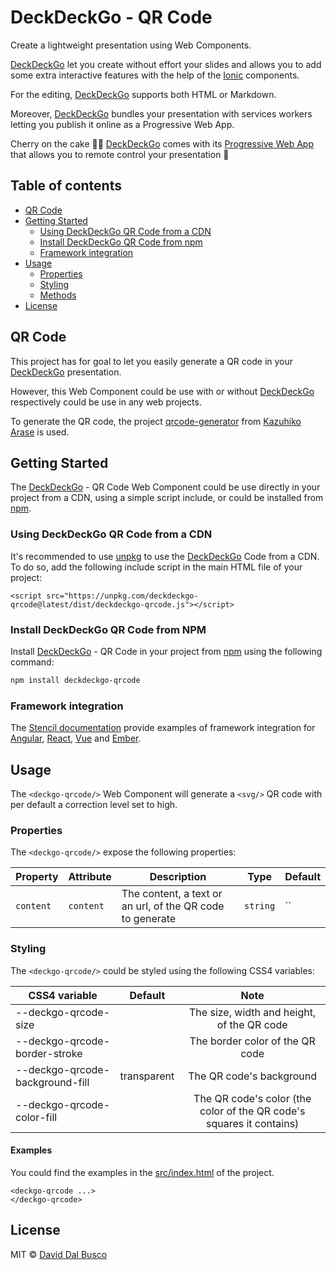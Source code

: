 # DeckDeckGo - QR Code

Create a lightweight presentation using Web Components.

[DeckDeckGo] let you create without effort your slides and allows you to add some extra interactive features with the help of the [Ionic](https://ionicframework.com) components.

For the editing, [DeckDeckGo] supports both HTML or Markdown.

Moreover, [DeckDeckGo] bundles your presentation with services workers letting you publish it online as a Progressive Web App.

Cherry on the cake 🍒🎂 [DeckDeckGo] comes with its [Progressive Web App](https://deckdeckgo.app) that allows you to remote control your presentation 🚀

## Table of contents

- [QR Code](#qr-code)
- [Getting Started](#getting-started)
  - [Using DeckDeckGo QR Code from a CDN](#using-deckdeckgo-qr-code-from-a-cdn)
  - [Install DeckDeckGo QR Code from npm](#install-deckdeckgo-qr-code-from-npm)
  - [Framework integration](#framework-integration)
- [Usage](#usage)
  - [Properties](#properties)
  - [Styling](#styling)
  - [Methods](#methods)
- [License](#license)

## QR Code

This project has for goal to let you easily generate a QR code in your [DeckDeckGo] presentation.

However, this Web Component could be use with or without [DeckDeckGo] respectively could be use in any web projects.

To generate the QR code, the project [qrcode-generator](https://github.com/kazuhikoarase/qrcode-generator) from [Kazuhiko Arase](https://github.com/kazuhikoarase) is used.

## Getting Started

The [DeckDeckGo] - QR Code Web Component could be use directly in your project from a CDN, using a simple script include, or could be installed from [npm](https://www.npmjs.com/package/deckdeckgo-qrcode).

### Using DeckDeckGo QR Code from a CDN

It's recommended to use [unpkg](https://unpkg.com/) to use the [DeckDeckGo] Code from a CDN. To do so, add the following include script in the main HTML file of your project:

```
<script src="https://unpkg.com/deckdeckgo-qrcode@latest/dist/deckdeckgo-qrcode.js"></script>
```
### Install DeckDeckGo QR Code from NPM

Install [DeckDeckGo] - QR Code in your project from [npm](https://www.npmjs.com/package/deckdeckgo-qrcode) using the following command:

```bash
npm install deckdeckgo-qrcode
```

### Framework integration

The [Stencil documentation](https://stenciljs.com/docs/overview) provide examples of framework integration for [Angular](https://stenciljs.com/docs/angular), [React](https://stenciljs.com/docs/react), [Vue](https://stenciljs.com/docs/vue) and [Ember](https://stenciljs.com/docs/ember).

## Usage

The `<deckgo-qrcode/>` Web Component will generate a `<svg/>` QR code with per default a correction level set to high.

### Properties

The `<deckgo-qrcode/>` expose the following properties:

| Property     | Attribute     | Description | Type      | Default               |
| ------------ | ------------- | ----------- | --------- | --------------------- |
| `content` | `content` | The content, a text or an url, of the QR code to generate | `string` | `` |

### Styling

The `<deckgo-qrcode/>` could be styled using the following CSS4 variables:

| CSS4 variable                      | Default | Note |
| -------------------------- |:-----------------:|:-----------------:|
| --deckgo-qrcode-size | | The size, width and height, of the QR code |
| --deckgo-qrcode-border-stroke | | The border color of the QR code |
| --deckgo-qrcode-background-fill | transparent | The QR code's background |
| --deckgo-qrcode-color-fill | | The QR code's color (the color of the QR code's squares it contains)  |

#### Examples

You could find the examples in the [src/index.html](src/index.html) of the project.

```
<deckgo-qrcode ...>
</deckgo-qrcode>
```

## License

MIT © [David Dal Busco](mailto:david.dalbusco@outlook.com)

[DeckDeckGo]: https://deckdeckgo.com
